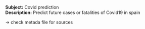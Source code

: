 **Subject:** Covid prediction \
**Description:** Predict future cases or fatalities of Covid19 in spain 

-> check metada file for sources 
